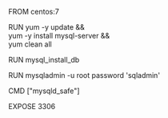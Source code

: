 FROM centos:7

RUN yum -y update && \
    yum -y install mysql-server && \
    yum clean all

RUN mysql_install_db

RUN mysqladmin -u root password 'sqladmin'

CMD ["mysqld_safe"]

EXPOSE 3306
